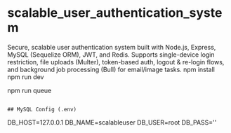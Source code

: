 # scalable_user_authentication_system
Secure, scalable user authentication system built with Node.js, Express, MySQL (Sequelize ORM), JWT, and Redis. Supports single-device login restriction, file uploads (Multer), token-based auth, logout &amp; re-login flows, and background job processing (Bull) for email/image tasks.
npm install
npm run dev

npm run queue
```

## MySQL Config (.env)
```
DB_HOST=127.0.0.1
DB_NAME=scalableuser
DB_USER=root
DB_PASS=''
```
